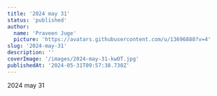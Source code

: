 ```yaml
---
title: '2024 may 31'
status: 'published'
author:
  name: 'Praveen Juge'
  picture: 'https://avatars.githubusercontent.com/u/13696888?v=4'
slug: '2024-may-31'
description: ''
coverImage: '/images/2024-may-31-kwOT.jpg'
publishedAt: '2024-05-31T09:57:38.738Z'
---
```


2024 may 31